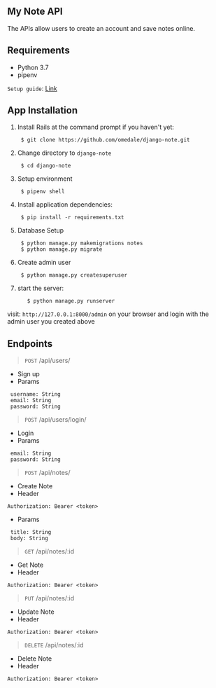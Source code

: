 
## My Note API
The APIs allow users to create an account and save notes online.

## Requirements
- Python 3.7
- pipenv

`Setup guide`: [Link](https://djangoforbeginners.com/initial-setup/)

## App Installation

1. Install Rails at the command prompt if you haven't yet:

        $ git clone https://github.com/omedale/django-note.git

2. Change directory to `django-note` 

        $ cd django-note

3. Setup environment

        $ pipenv shell

4. Install application dependencies:

        $ pip install -r requirements.txt
      
5. Database Setup

        $ python manage.py makemigrations notes
        $ python manage.py migrate

6. Create admin user

        $ python manage.py createsuperuser

7. start the server:

          $ python manage.py runserver

visit: `http://127.0.0.1:8000/admin` on your browser and login with the admin user you created above

## Endpoints

> `POST` /api/users/
- Sign up
- Params
```
 username: String
 email: String
 password: String
```

> `POST` /api/users/login/
- Login
- Params
```
 email: String
 password: String
```

> `POST` /api/notes/
- Create Note
- Header
```
Authorization: Bearer <token>
```
- Params
```
 title: String
 body: String
```

> `GET` /api/notes/:id
- Get Note
- Header
```
Authorization: Bearer <token>
```

> `PUT` /api/notes/:id
- Update Note
- Header
```
Authorization: Bearer <token>
```

> `DELETE` /api/notes/:id
- Delete Note
- Header
```
Authorization: Bearer <token>
```